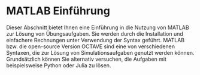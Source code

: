 # MATLAB Einführung

Dieser Abschnitt bietet Ihnen eine Einführung in die Nutzung von MATLAB zur Lösung von Übungsaufgaben. Sie werden durch die Installation und einfachere Rechnungen unter Verwendung der Syntax geführt. MATLAB bzw. die open-source Version OCTAVE sind eine von verschiedenen Syntaxen, die zur Lösung von Simulationsaufgaben genutzt werden können. Grundsätzlich können Sie alternativ versuchen, die Aufgaben mit beispielsweise Python oder Julia zu lösen.